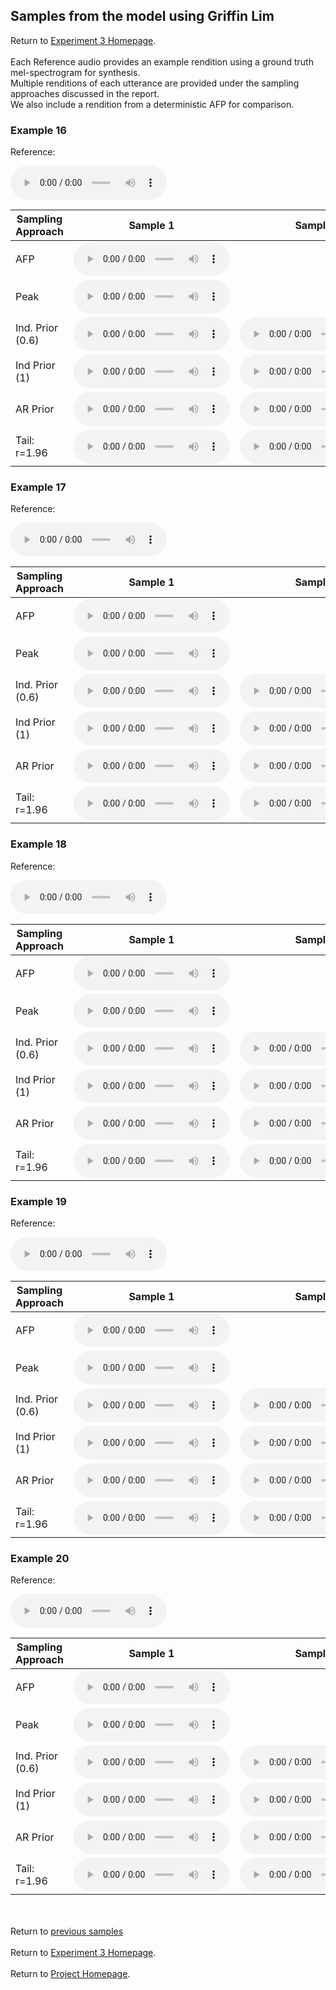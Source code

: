 <!-- exp 1a -->

## Samples from the model using Griffin Lim

Return to [Experiment 3 Homepage](https://ljlj9.github.io/mscproject/experiment_3_test.html).
<br><br>
Each Reference audio provides an example rendition using a ground truth mel-spectrogram for synthesis.
<br>
Multiple renditions of each utterance are provided under the sampling approaches discussed in the report.
<br> We also include a rendition from a deterministic AFP for comparison.
### Example 16

Reference:        
<p><audio src="Exp3Test/Example16/reference.wav" controls style="width: 250px;"></audio></p>

| Sampling Approach | Sample 1 | Sample 2 | Sample 3 | Sample 4 | Sample 5 |
| --- | --- | --- | --- | --- | --- |
| AFP | <audio src="afp_web_samples/Example16.wav" controls style="width: 250px;"></audio> | | | | |
| Peak  | <audio src="Exp3Test/Example16/peak/sample_1.wav" controls style="width: 250px;"></audio> | | | | |
| Ind. Prior (0.6) | <audio src="Exp3Test/Example16/scaled06/sample_1.wav" controls style="width: 250px;"></audio> | <audio src="Exp3Test/Example16/scaled06/sample_2.wav" controls style="width: 250px;"></audio> | <audio src="Exp3Test/Example16/scaled06/sample_3.wav" controls style="width: 250px;"></audio> | <audio src="Exp3Test/Example16/scaled06/sample_4.wav" controls style="width: 250px;"></audio> | <audio src="Exp3Test/Example16/scaled06/sample_5.wav" controls style="width: 250px;"></audio> |
| Ind Prior (1) | <audio src="Exp3Test/Example16/prior/sample_1.wav" controls style="width: 250px;"></audio> | <audio src="Exp3Test/Example16/prior/sample_2.wav" controls style="width: 250px;"></audio> | <audio src="Exp3Test/Example16/prior/sample_3.wav" controls style="width: 250px;"></audio> | <audio src="Exp3Test/Example16/prior/sample_4.wav" controls style="width: 250px;"></audio> | <audio src="Exp3Test/Example16/prior/sample_5.wav" controls style="width: 250px;"></audio> |
| AR Prior | <audio src="Exp3Test/Example16/ar_prior/sample_1.wav" controls style="width: 250px;"></audio> | <audio src="Exp3Test/Example16/ar_prior/sample_2.wav" controls style="width: 250px;"></audio> | <audio src="Exp3Test/Example16/ar_prior/sample_3.wav" controls style="width: 250px;"></audio> | <audio src="Exp3Test/Example16/ar_prior/sample_4.wav" controls style="width: 250px;"></audio> | <audio src="Exp3Test/Example16/ar_prior/sample_5.wav" controls style="width: 250px;"></audio> |
| Tail: r=1.96 | <audio src="Exp3Test/Example16/tail2/sample_1.wav" controls style="width: 250px;"></audio> | <audio src="Exp3Test/Example16/tail2/sample_2.wav" controls style="width: 250px;"></audio> | <audio src="Exp3Test/Example16/tail2/sample_3.wav" controls style="width: 250px;"></audio> | <audio src="Exp3Test/Example16/tail2/sample_4.wav" controls style="width: 250px;"></audio> | <audio src="Exp3Test/Example16/tail2/sample_5.wav" controls style="width: 250px;"></audio> |

### Example 17

Reference:          
<p><audio src="Exp3Test/Example17/reference.wav" controls style="width: 250px;"></audio></p>

| Sampling Approach | Sample 1 | Sample 2 | Sample 3 | Sample 4 | Sample 5 |
| --- | --- | --- | --- | --- | --- |
| AFP | <audio src="afp_web_samples/Example17.wav" controls style="width: 250px;"></audio> | | | | |
| Peak  | <audio src="Exp3Test/Example17/peak/sample_1.wav" controls style="width: 250px;"></audio> | | | | |
| Ind. Prior (0.6) | <audio src="Exp3Test/Example17/scaled06/sample_1.wav" controls style="width: 250px;"></audio> | <audio src="Exp3Test/Example17/scaled06/sample_2.wav" controls style="width: 250px;"></audio> | <audio src="Exp3Test/Example17/scaled06/sample_3.wav" controls style="width: 250px;"></audio> | <audio src="Exp3Test/Example17/scaled06/sample_4.wav" controls style="width: 250px;"></audio> | <audio src="Exp3Test/Example17/scaled06/sample_5.wav" controls style="width: 250px;"></audio> |
| Ind Prior (1) | <audio src="Exp3Test/Example17/prior/sample_1.wav" controls style="width: 250px;"></audio> | <audio src="Exp3Test/Example17/prior/sample_2.wav" controls style="width: 250px;"></audio> | <audio src="Exp3Test/Example17/prior/sample_3.wav" controls style="width: 250px;"></audio> | <audio src="Exp3Test/Example17/prior/sample_4.wav" controls style="width: 250px;"></audio> | <audio src="Exp3Test/Example17/prior/sample_5.wav" controls style="width: 250px;"></audio> |
| AR Prior | <audio src="Exp3Test/Example17/ar_prior/sample_1.wav" controls style="width: 250px;"></audio> | <audio src="Exp3Test/Example17/ar_prior/sample_2.wav" controls style="width: 250px;"></audio> | <audio src="Exp3Test/Example17/ar_prior/sample_3.wav" controls style="width: 250px;"></audio> | <audio src="Exp3Test/Example17/ar_prior/sample_4.wav" controls style="width: 250px;"></audio> | <audio src="Exp3Test/Example17/ar_prior/sample_5.wav" controls style="width: 250px;"></audio> |
| Tail: r=1.96 | <audio src="Exp3Test/Example17/tail2/sample_1.wav" controls style="width: 250px;"></audio> | <audio src="Exp3Test/Example17/tail2/sample_2.wav" controls style="width: 250px;"></audio> | <audio src="Exp3Test/Example17/tail2/sample_3.wav" controls style="width: 250px;"></audio> | <audio src="Exp3Test/Example17/tail2/sample_4.wav" controls style="width: 250px;"></audio> | <audio src="Exp3Test/Example17/tail2/sample_5.wav" controls style="width: 250px;"></audio> |

### Example 18

Reference:          
<p><audio src="Exp3Test/Example18/reference.wav" controls style="width: 250px;"></audio></p>

| Sampling Approach | Sample 1 | Sample 2 | Sample 3 | Sample 4 | Sample 5 |
| --- | --- | --- | --- | --- | --- |
| AFP | <audio src="afp_web_samples/Example18.wav" controls style="width: 250px;"></audio> | | | | |
| Peak  | <audio src="Exp3Test/Example18/peak/sample_1.wav" controls style="width: 250px;"></audio> | | | | |
| Ind. Prior (0.6) | <audio src="Exp3Test/Example18/scaled06/sample_1.wav" controls style="width: 250px;"></audio> | <audio src="Exp3Test/Example18/scaled06/sample_2.wav" controls style="width: 250px;"></audio> | <audio src="Exp3Test/Example18/scaled06/sample_3.wav" controls style="width: 250px;"></audio> | <audio src="Exp3Test/Example18/scaled06/sample_4.wav" controls style="width: 250px;"></audio> | <audio src="Exp3Test/Example18/scaled06/sample_5.wav" controls style="width: 250px;"></audio> |
| Ind Prior (1) | <audio src="Exp3Test/Example18/prior/sample_1.wav" controls style="width: 250px;"></audio> | <audio src="Exp3Test/Example18/prior/sample_2.wav" controls style="width: 250px;"></audio> | <audio src="Exp3Test/Example18/prior/sample_3.wav" controls style="width: 250px;"></audio> | <audio src="Exp3Test/Example18/prior/sample_4.wav" controls style="width: 250px;"></audio> | <audio src="Exp3Test/Example18/prior/sample_5.wav" controls style="width: 250px;"></audio> |
| AR Prior | <audio src="Exp3Test/Example18/ar_prior/sample_1.wav" controls style="width: 250px;"></audio> | <audio src="Exp3Test/Example18/ar_prior/sample_2.wav" controls style="width: 250px;"></audio> | <audio src="Exp3Test/Example18/ar_prior/sample_3.wav" controls style="width: 250px;"></audio> | <audio src="Exp3Test/Example18/ar_prior/sample_4.wav" controls style="width: 250px;"></audio> | <audio src="Exp3Test/Example18/ar_prior/sample_5.wav" controls style="width: 250px;"></audio> |
| Tail: r=1.96 | <audio src="Exp3Test/Example18/tail2/sample_1.wav" controls style="width: 250px;"></audio> | <audio src="Exp3Test/Example18/tail2/sample_2.wav" controls style="width: 250px;"></audio> | <audio src="Exp3Test/Example18/tail2/sample_3.wav" controls style="width: 250px;"></audio> | <audio src="Exp3Test/Example18/tail2/sample_4.wav" controls style="width: 250px;"></audio> | <audio src="Exp3Test/Example18/tail2/sample_5.wav" controls style="width: 250px;"></audio> |

### Example 19

Reference:          
<p><audio src="Exp3Test/Example19/reference.wav" controls style="width: 250px;"></audio></p>

| Sampling Approach | Sample 1 | Sample 2 | Sample 3 | Sample 4 | Sample 5 |
| --- | --- | --- | --- | --- | --- |
| AFP | <audio src="afp_web_samples/Example19.wav" controls style="width: 250px;"></audio> | | | | |
| Peak  | <audio src="Exp3Test/Example19/peak/sample_1.wav" controls style="width: 250px;"></audio> | | | | |
| Ind. Prior (0.6) | <audio src="Exp3Test/Example19/scaled06/sample_1.wav" controls style="width: 250px;"></audio> | <audio src="Exp3Test/Example19/scaled06/sample_2.wav" controls style="width: 250px;"></audio> | <audio src="Exp3Test/Example19/scaled06/sample_3.wav" controls style="width: 250px;"></audio> | <audio src="Exp3Test/Example19/scaled06/sample_4.wav" controls style="width: 250px;"></audio> | <audio src="Exp3Test/Example19/scaled06/sample_5.wav" controls style="width: 250px;"></audio> |
| Ind Prior (1) | <audio src="Exp3Test/Example19/prior/sample_1.wav" controls style="width: 250px;"></audio> | <audio src="Exp3Test/Example19/prior/sample_2.wav" controls style="width: 250px;"></audio> | <audio src="Exp3Test/Example19/prior/sample_3.wav" controls style="width: 250px;"></audio> | <audio src="Exp3Test/Example19/prior/sample_4.wav" controls style="width: 250px;"></audio> | <audio src="Exp3Test/Example19/prior/sample_5.wav" controls style="width: 250px;"></audio> |
| AR Prior | <audio src="Exp3Test/Example19/ar_prior/sample_1.wav" controls style="width: 250px;"></audio> | <audio src="Exp3Test/Example19/ar_prior/sample_2.wav" controls style="width: 250px;"></audio> | <audio src="Exp3Test/Example19/ar_prior/sample_3.wav" controls style="width: 250px;"></audio> | <audio src="Exp3Test/Example19/ar_prior/sample_4.wav" controls style="width: 250px;"></audio> | <audio src="Exp3Test/Example19/ar_prior/sample_5.wav" controls style="width: 250px;"></audio> |
| Tail: r=1.96 | <audio src="Exp3Test/Example19/tail2/sample_1.wav" controls style="width: 250px;"></audio> | <audio src="Exp3Test/Example19/tail2/sample_2.wav" controls style="width: 250px;"></audio> | <audio src="Exp3Test/Example19/tail2/sample_3.wav" controls style="width: 250px;"></audio> | <audio src="Exp3Test/Example19/tail2/sample_4.wav" controls style="width: 250px;"></audio> | <audio src="Exp3Test/Example19/tail2/sample_5.wav" controls style="width: 250px;"></audio> |

### Example 20

Reference:          
<p><audio src="Exp3Test/Example20/reference.wav" controls style="width: 250px;"></audio></p>

| Sampling Approach | Sample 1 | Sample 2 | Sample 3 | Sample 4 | Sample 5 |
| --- | --- | --- | --- | --- | --- |
| AFP | <audio src="afp_web_samples/Example20.wav" controls style="width: 250px;"></audio> | | | | |
| Peak  | <audio src="Exp3Test/Example20/peak/sample_1.wav" controls style="width: 250px;"></audio> | | | | |
| Ind. Prior (0.6) | <audio src="Exp3Test/Example20/scaled06/sample_1.wav" controls style="width: 250px;"></audio> | <audio src="Exp3Test/Example20/scaled06/sample_2.wav" controls style="width: 250px;"></audio> | <audio src="Exp3Test/Example20/scaled06/sample_3.wav" controls style="width: 250px;"></audio> | <audio src="Exp3Test/Example20/scaled06/sample_4.wav" controls style="width: 250px;"></audio> | <audio src="Exp3Test/Example20/scaled06/sample_5.wav" controls style="width: 250px;"></audio> |
| Ind Prior (1) | <audio src="Exp3Test/Example20/prior/sample_1.wav" controls style="width: 250px;"></audio> | <audio src="Exp3Test/Example20/prior/sample_2.wav" controls style="width: 250px;"></audio> | <audio src="Exp3Test/Example20/prior/sample_3.wav" controls style="width: 250px;"></audio> | <audio src="Exp3Test/Example20/prior/sample_4.wav" controls style="width: 250px;"></audio> | <audio src="Exp3Test/Example20/prior/sample_5.wav" controls style="width: 250px;"></audio> |
| AR Prior | <audio src="Exp3Test/Example20/ar_prior/sample_1.wav" controls style="width: 250px;"></audio> | <audio src="Exp3Test/Example20/ar_prior/sample_2.wav" controls style="width: 250px;"></audio> | <audio src="Exp3Test/Example20/ar_prior/sample_3.wav" controls style="width: 250px;"></audio> | <audio src="Exp3Test/Example20/ar_prior/sample_4.wav" controls style="width: 250px;"></audio> | <audio src="Exp3Test/Example20/ar_prior/sample_5.wav" controls style="width: 250px;"></audio> |
| Tail: r=1.96 | <audio src="Exp3Test/Example20/tail2/sample_1.wav" controls style="width: 250px;"></audio> | <audio src="Exp3Test/Example20/tail2/sample_2.wav" controls style="width: 250px;"></audio> | <audio src="Exp3Test/Example20/tail2/sample_3.wav" controls style="width: 250px;"></audio> | <audio src="Exp3Test/Example20/tail2/sample_4.wav" controls style="width: 250px;"></audio> | <audio src="Exp3Test/Example20/tail2/sample_5.wav" controls style="width: 250px;"></audio> |



<br><br>
Return to [previous samples](https://ljlj9.github.io/mscproject/experiment_3_iii.html)
<br><br>
Return to [Experiment 3 Homepage](https://ljlj9.github.io/mscproject/experiment_3_test.html).
<br><br>
Return to [Project Homepage](https://ljlj9.github.io/mscproject/index.html).
